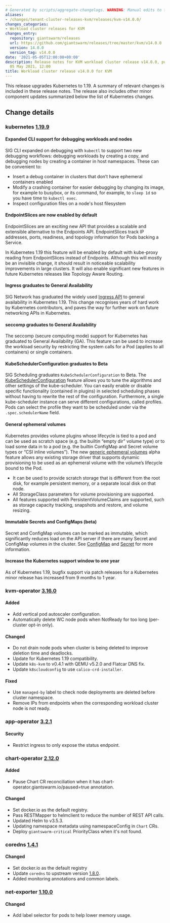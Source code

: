 ```yaml
---
# Generated by scripts/aggregate-changelogs. WARNING: Manual edits to this files will be overwritten.
aliases:
- /changes/tenant-cluster-releases-kvm/releases/kvm-v14.0.0/
changes_categories:
- Workload cluster releases for KVM
changes_entry:
  repository: giantswarm/releases
  url: https://github.com/giantswarm/releases/tree/master/kvm/v14.0.0
  version: 14.0.0
  version_tag: v14.0.0
date: '2021-05-05T12:00:00+00:00'
description: Release notes for KVM workload cluster release v14.0.0, published on
  05 May 2021, 12:00
title: Workload cluster release v14.0.0 for KVM
---
```


This release upgrades Kubernetes to 1.19. A summary of relevant changes is included in these release notes. The release also includes other minor component updates summarized below the list of Kubernetes changes.


## Change details

### kubernetes [1.19.9](https://github.com/kubernetes/kubernetes/releases/tag/v1.19.9)

#### Expanded CLI support for debugging workloads and nodes

SIG CLI expanded on debugging with `kubectl` to support two new debugging workflows: debugging workloads by creating a copy, and debugging nodes by creating a container in host namespaces. These can be convenient to:
 - Insert a debug container in clusters that don’t have ephemeral containers enabled
 - Modify a crashing container for easier debugging by changing its image, for example to busybox, or its command, for example, to `sleep 1d` so you have time to `kubectl exec`.
 - Inspect configuration files on a node's host filesystem

#### EndpointSlices are now enabled by default

EndpointSlices are an exciting new API that provides a scalable and extensible alternative to the Endpoints API. EndpointSlices track IP addresses, ports, readiness, and topology information for Pods backing a Service.

In Kubernetes 1.19 this feature will be enabled by default with kube-proxy reading from EndpointSlices instead of Endpoints. Although this will mostly be an invisible change, it should result in noticeable scalability improvements in large clusters. It will also enable significant new features in future Kubernetes releases like Topology Aware Routing.

#### Ingress graduates to General Availability

SIG Network has graduated the widely used [Ingress API](https://kubernetes.io/docs/concepts/services-networking/ingress/) to general availability in Kubernetes 1.19. This change recognises years of hard work by Kubernetes contributors, and paves the way for further work on future networking APIs in Kubernetes.

#### seccomp graduates to General Availability

The seccomp (secure computing mode) support for Kubernetes has graduated to General Availability (GA). This feature can be used to increase the workload security by restricting the system calls for a Pod (applies to all containers) or single containers.

#### KubeSchedulerConfiguration graduates to Beta

SIG Scheduling graduates `KubeSchedulerConfiguration` to Beta. The [KubeSchedulerConfiguration](https://kubernetes.io/docs/reference/scheduling/config) feature allows you to tune the algorithms and other settings of the kube-scheduler. You can easily enable or disable specific functionality (contained in plugins) in selected scheduling phases without having to rewrite the rest of the configuration. Furthermore, a single kube-scheduler instance can serve different configurations, called profiles. Pods can select the profile they want to be scheduled under via the `.spec.schedulerName` field.

#### General ephemeral volumes

Kubernetes provides volume plugins whose lifecycle is tied to a pod and can be used as scratch space (e.g. the builtin “empty dir” volume type) or to load some data in to a pod (e.g. the builtin ConfigMap and Secret volume types or “CSI inline volumes”). The new [generic ephemeral volumes](https://github.com/kubernetes/enhancements/tree/master/keps/sig-storage/1698-generic-ephemeral-volumes) alpha feature allows any existing storage driver that supports dynamic provisioning to be used as an ephemeral volume with the volume’s lifecycle bound to the Pod.
 - It can be used to provide scratch storage that is different from the root disk, for example persistent memory, or a separate local disk on that node.
 - All StorageClass parameters for volume provisioning are supported.
 - All features supported with PersistentVolumeClaims are supported, such as storage capacity tracking, snapshots and restore, and volume resizing.

#### Immutable Secrets and ConfigMaps (beta)

Secret and ConfigMap volumes can be marked as immutable, which significantly reduces load on the API server if there are many Secret and ConfigMap volumes in the cluster.
See [ConfigMap](https://kubernetes.io/docs/concepts/configuration/configmap/) and [Secret](https://kubernetes.io/docs/concepts/configuration/secret/) for more information.

#### Increase the Kubernetes support window to one year

As of Kubernetes 1.19, bugfix support via patch releases for a Kubernetes minor release has increased from 9 months to 1 year.


### kvm-operator [3.16.0](https://github.com/giantswarm/kvm-operator/releases/tag/v3.16.0)

#### Added

- Add vertical pod autoscaler configuration.
- Automatically delete WC node pods when NotReady for too long (per-cluster opt-in only).

#### Changed

- Do not drain node pods when cluster is being deleted to improve deletion time and deadlocks.
- Update for Kubernetes 1.19 compatibility.
- Update `k8s-kvm` to v0.4.1 with QEMU v5.2.0 and Flatcar DNS fix.
- Update `k8scloudconfig` to use `calico-crd-installer`.

#### Fixed

- Use `managed-by` label to check node deployments are deleted before cluster namespace.
- Remove IPs from endpoints when the corresponding workload cluster node is not ready.


### app-operator [3.2.1](https://github.com/giantswarm/app-operator/releases/tag/v3.2.1)

#### Security

- Restrict ingress to only expose the status endpoint.


### chart-operator [2.12.0](https://github.com/giantswarm/chart-operator/releases/tag/v2.12.0)

#### Added

- Pause Chart CR reconciliation when it has chart-operator.giantswarm.io/paused=true annotation.

#### Changed
- Set docker.io as the default registry.
- Pass RESTMapper to helmclient to reduce the number of REST API calls.
- Updated Helm to v3.5.3.
- Updating namespace metadata using namespaceConfig in `Chart` CRs.
- Deploy `giantswarm-critical` PriorityClass when it's not found.

### coredns [1.4.1](https://github.com/giantswarm/coredns-app/releases/tag/v1.4.1)

#### Changed

- Set docker.io as the default registry
- Update `coredns` to upstream version [1.8.0](https://coredns.io/2020/10/22/coredns-1.8.0-release/).
- Added monitoring annotations and common labels.

### net-exporter [1.10.0](https://github.com/giantswarm/net-exporter/releases/tag/v1.10.0)

#### Changed

- Add label selector for pods to help lower memory usage.
